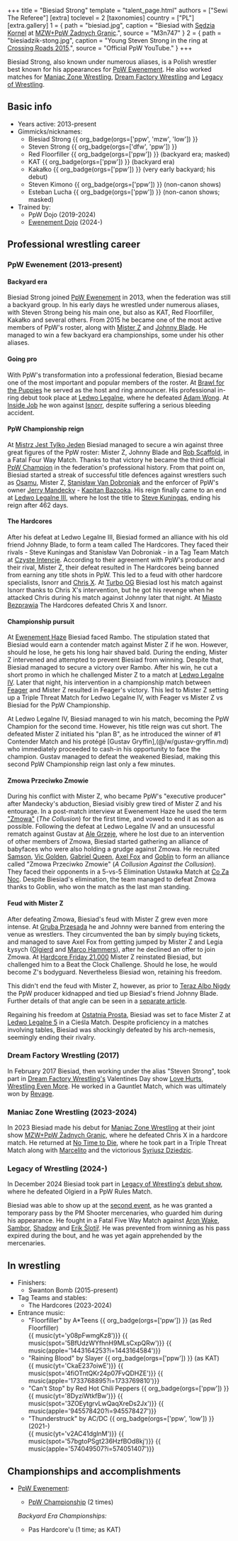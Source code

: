 +++
title = "Biesiad Strong"
template = "talent_page.html"
authors = ["Sewi The Referee"]
[extra]
toclevel = 2
[taxonomies]
country = ["PL"]
[extra.gallery]
1 = { path = "biesiad.jpg", caption = "Biesiad with [Sędzia Kornel](@/w/sedzia-kornel.md) at [MZW+PpW Żadnych Granic](@/e/mzw/2023-09-23-mzw_ppw-zadnych-granic.md).", source = "M3n747" }
2 = { path = "biesiadzik-stong.jpg", caption = "Young Steven Strong in the ring at [Crossing Roads 2015](@/e/ppw/2015-08-31-ppw-crossing-roads-2015.md).", source = "Official PpW YouTube." }
+++

Biesiad Strong, also known under numerous aliases, is a Polish wrestler best known for his appearances for [PpW Ewenement](@/o/ppw.md). He also worked matches for [Maniac Zone Wrestling](@/o/mzw.md), [Dream Factory Wrestling](@/o/dfw.md) and [Legacy of Wrestling](@/o/low.md).

## Basic info

* Years active: 2013-present
* Gimmicks/nicknames:
  - Biesiad Strong {{ org_badge(orgs=['ppw', 'mzw', 'low']) }}
  - Steven Strong {{ org_badge(orgs=['dfw', 'ppw']) }}
  - Red Floorfiller {{ org_badge(orgs=['ppw']) }} (backyard era; masked)
  - KAT {{ org_badge(orgs=['ppw']) }} (backyard era)
  - Kakałko {{ org_badge(orgs=['ppw']) }} (very early backyard; his debut)
  - Steven Kimono {{ org_badge(orgs=['ppw']) }} (non-canon shows)
  - Esteban Lucha {{ org_badge(orgs=['ppw']) }} (non-canon shows; masked)
* Trained by:
  - PpW Dojo (2019-2024)
  - [Ewenement Dojo](@/o/ewenement-dojo.md) (2024-)

## Professional wrestling career

### PpW Ewenement (2013-present)

#### Backyard era

Biesiad Strong joined [PpW Ewenement](@/o/ppw.md) in 2013, when the federation was still a backyard group. In his early days he wrestled under numerous aliases, with Steven Strong being his main one, but also as KAT, Red Floorfiller, Kakałko and several others. From 2015 he became one of the most active members of PpW's roster, along with [Mister Z](@/w/mister-z.md) and [Johnny Blade](@/w/johnny-blade.md). He managed to win a few backyard era championships, some under his other aliases.

#### Going pro

With PpW's transformation into a professional federation, Biesiad became one of the most important and popular members of the roster. At [Brawl for the Puppies](@/e/ppw/2020-02-15-ppw-brawl-for-the-puppies.md) he served as the host and ring announcer. His professional in-ring debut took place at [Ledwo Legalne](@/e/ppw/2021-06-12-ppw-ledwo-legalne.md), where he defeated [Adam Wong](@/w/adam-wong.md). At [Inside Job](@/e/ppw/2021-09-11-ppw-inside-job.md) he won against [Isnorr](@/w/isnorr.md), despite suffering a serious bleeding accident.

#### PpW Championship reign

At [Mistrz Jest Tylko Jeden](@/e/ppw/2022-03-12-ppw-mistrz-jest-tylko-jeden.md) Biesiad managed to secure a win against three great figures of the PpW roster: Mister Z, Johnny Blade and [Rob Scaffold](@/w/rob-scaffold.md), in a Fatal Four Way Match.
Thanks to that victory he became the third official [PpW Champion](@/c/ppw-championship.md) in the federation's professional history.
From that point on, Biesiad started a streak of successful title defences against wrestlers such as [Osamu](@/w/osamu.md), Mister Z, [Stanisław Van Dobroniak](@/w/stanislaw-van-dobroniak.md) and the enforcer of PpW's owner [Jerry Mandecky](@/w/jerry-mandecky.md) - [Kapitan Bazooka](@/w/kapitan-bazooka.md).
His reign finally came to an end at [Ledwo Legalne III](@/e/ppw/2023-06-17-ppw-ledwo-legalne-3.md), where he lost the title to [Steve Kuningas](@/w/steve-kuningas.md), ending his reign after 462 days.

#### The Hardcores

After his defeat at Ledwo Legalne III, Biesiad formed an alliance with his old friend Johnny Blade, to form a team called The Hardcores.
They faced their rivals - Steve Kuningas and Stanisław Van Dobroniak - in a Tag Team Match at [Czyste Intencje](@/e/ppw/2023-09-09-ppw-czyste-intencje.md). According to their agreement with PpW's producer and their rival, Mister Z, their defeat resulted in The Hardcores being banned from earning any title shots in PpW.
This led to a feud with other hardcore specialists, Isnorr and [Chris X](@/w/chris-x.md). At [Turbo OG](@/e/ppw/2023-12-08-ppw-turbo-og.md) Biesiad lost his match against Isnorr thanks to Chris X's intervention, but he got his revenge when he attacked Chris during his match against Johnny later that night. At [Miasto Bezprawia](@/e/ppw/2024-02-10-ppw-miasto-bezprawia.md) The Hardcores defeated Chris X and Isnorr.

#### Championship pursuit 

At [Ewenement Haze](@/e/ppw/2024-04-20-ppw-ewenement-haze.md) Biesiad faced Rambo. The stipulation stated that Biesiad would earn a contender match against Mister Z if he won. However, should he lose, he gets his long hair shaved bald.
During the ending, Mister Z intervened and attempted to prevent Biesiad from winning. Despite that, Biesiad managed to secure a victory over Rambo. After his win, he cut a short promo in which he challenged Mister Z to a match at [Ledwo Legalne IV](@/e/ppw/2024-06-08-ppw-ledwo-legalne-4.md).
Later that night, his intervention in a championship match between [Feager](@/w/feager.md) and Mister Z resulted in Feager's victory. This led to Mister Z setting up a Triple Threat Match for Ledwo Legalne IV, with Feager vs Mister Z vs Biesiad for the PpW Championship.

At Ledwo Legalne IV, Biesiad managed to win his match, becoming the PpW Champion for the second time. 
However, his title reign was cut short. The defeated Mister Z initiated his "plan B", as he introduced the winner of #1 Contender Match and his protégé [Gustav Gryffin],(@/w/gustav-gryffin.md) who immediately proceeded to cash-in his opportunity to face the champion. Gustav managed to defeat the weakened Biesiad, making this second PpW Championship reign last only a few minutes.

#### Zmowa Przeciwko Zmowie

During his conflict with Mister Z, who became PpW's "executive producer" after Mandecky's abduction, Biesiad visibly grew tired of Mister Z and his entourage.
In a post-match interview at Ewenement Haze he used the term ["Zmowa"](@/tt/zmowa.md) (_The Collusion_) for the first time, and vowed to end it as soon as possible.
Following the defeat at Ledwo Legalne IV and an unsucessful rematch against Gustav at [Ale Grzeje](@/e/ppw/2024-07-13-ppw-ale-grzeje.md), where he lost due to an intervention of other members of Zmowa, Biesiad started gathering an alliance of babyfaces who were also holding a grudge against Zmowa.
He recruited [Samson](@/w/samson.md), [Vic Golden](@/w/vic-golden.md), [Gabriel Queen](@/w/gabriel-queen.md), [Axel Fox](@/w/axel-fox.md) and [Goblin](@/w/goblin.md) to form an alliance called "Zmowa Przeciwko Zmowie" (_A Collusion Against the Collusion_).
They faced their opponents in a 5-vs-5 Elimination Ustawka Match at [Co Za Noc](@/e/ppw/2024-10-26-ppw-co-za-noc.md). Despite Biesiad's elimination, the team managed to defeat Zmowa thanks to Goblin, who won the match as the last man standing.

#### Feud with Mister Z

After defeating Zmowa, Biesiad's feud with Mister Z grew even more intense.
At [Gruba Przesada](@/e/ppw/2025-01-25-ppw-gruba-przesada.md) he and Johnny were banned from entering the venue as wrestlers.
They circumvented the ban by simply buying tickets, and managed to save Axel Fox from getting jumped by Mister Z and Legia Łysych ([Olgierd](@/w/olgierd.md) and [Marco Hammers](@/w/marco-hammers.md)), after he declined an offer to join Zmowa.
At [Hardcore Friday 21.000](@/e/ppw/2025-02-21-ppw-hardcore-friday.md) Mister Z reinstated Biesiad, but challenged him to a Beat the Clock Challenge. Should he lose, he would become Z's bodyguard. Nevertheless Biesiad won, retaining his freedom.

This didn't end the feud with Mister Z, however, as prior to [Teraz Albo Nigdy](@/e/ppw/2025-03-15-ppw-teraz-albo-nigdy.md) the PpW producer kidnapped and tied up Biesiad's friend Johnny Blade. Further details of that angle can be seen in a [separate article](@/a/pm-shooter-saga.md).

Regaining his freedom at [Ostatnia Prosta](@/e/ppw/2025-04-30-ppw-ostatnia-prosta.md), Biesiad was set to face Mister Z at [Ledwo Legalne 5](@/e/ppw/2025-06-07-ppw-ledwo-legalne-5.md) in a Cieśla Match. Despite proficiency in a matches involving tables, Biesiad was shockingly defeated by his arch-nemesis, seemingly ending their rivalry.

### Dream Factory Wrestling (2017)

In February 2017 Biesiad, then working under the alias "Steven Strong", took part in [Dream Factory Wrestling's](@/o/dfw.md) Valentines Day show [Love Hurts, Wrestling Even More](@/e/dfw/2017-02-14-dfw-love-hurts-wrestling-even-more.md). He worked in a Gauntlet Match, which was ultimately won by [Revage](@/w/rafael-kid.md).

### Maniac Zone Wrestling (2023-2024)

In 2023 Biesiad made his debut for [Maniac Zone Wrestling](@/o/mzw.md) at their joint show [MZW+PpW Żadnych Granic](@/e/mzw/2023-09-23-mzw_ppw-zadnych-granic.md), where he defeated Chris X in a hardcore match. He returned at [No Time to Die](@/e/mzw/2024-10-12-mzw-no-time-to-die.md), where he took part in a Triple Threat Match along with [Marcelito](@/w/marcelito.md) and the victorious [Syriusz Dziedzic](@/w/dziedzic.md).

### Legacy of Wrestling (2024-)

In December 2024 Biesiad took part in [Legacy of Wrestling's](@/o/low.md) [debut show](@/e/low/2024-12-01-low-1.md), where he defeated Olgierd in a PpW Rules Match.

Biesiad was able to show up at the [second event](@/e/low/2025-04-06-low-2.md), as he was granted a temporary pass by the PM Shooter mercenaries, who guarded him during his appearance. He fought in a Fatal Five Way Match against [Aron Wake](@/w/aron-wake.md), [Sambor](@/w/sambor.md), [Shadow](@/w/shadow.md) and [Erik Šlotíř](@/w/erik-slotir.md). He was prevented from winning as his pass expired during the bout, and he was yet again apprehended by the mercenaries.

## In wrestling

* Finishers:
  - Swanton Bomb (2015-present)
* Tag Teams and stables:
  - The Hardcores (2023-2024)
* Entrance music:
  - "Floorfiller" by A*Teens
    {{ org_badge(orgs=['ppw']) }} (as Red Floorfiller) <br>
    {{ music(yt='y08pFwmgKz8')}}
    {{ music(spot='5BfUdzWYfhnH9MLsCxpQRw')}}
    {{ music(apple='1443164253?i=1443164584')}}
  - "Raining Blood" by Slayer
    {{ org_badge(orgs=['ppw']) }} (as KAT) <br>
    {{ music(yt='CkaE237oiwE')}}
    {{ music(spot='4fiOTntQKr24p07FvQDHZE')}}
    {{ music(apple='1733768895?i=1733769810')}}
  - "Can't Stop" by Red Hot Chili Peppers
    {{ org_badge(orgs=['ppw']) }} <br>
    {{ music(yt='8DyziWtkfBw')}}
    {{ music(spot='3ZOEytgrvLwQaqXreDs2Jx')}}
    {{ music(apple='945578420?i=945578427')}}
  - "Thunderstruck" by AC/DC
    {{ org_badge(orgs=['ppw', 'low']) }} (2021-) <br>
    {{ music(yt='v2AC41dglnM')}}
    {{ music(spot='57bgtoPSgt236HzfBOd8kj')}}
    {{ music(apple='574049507?i=574051407')}}

## Championships and accomplishments

* [PpW Ewenement](@/o/ppw.md):
  - [PpW Championship](@/c/ppw-championship.md) (2 times)

  _Backyard Era Championships:_
  - Pas Hardcore'u (1 time; as KAT)
